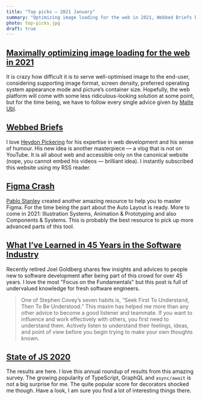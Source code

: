 ```yaml
---
title: "Top picks — 2021 January"
summary: "Optimizing image loading for the web in 2021, Webbed Briefs by Heydon Pickering, Figma Crash course by Pablo Stanley, insights after being 45 years in the software industry, "
photo: top-picks.jpg
draft: true
---
```


## [Maximally optimizing image loading for the web in 2021](https://www.industrialempathy.com/posts/image-optimizations/)

It is crazy how difficult it is to serve well-optimised image to the end-user, considering supporting image format, screen density, preferred operating system appearance mode and picture’s container size. Hopefully, the web platform will come with some less ridiculous-looking solution at some point, but for the time being, we have to follow every single advice given by [Malte Ubl](https://twitter.com/cramforce).

## [Webbed Briefs](https://briefs.video)

I love [Heydon Pickering](https://twitter.com/heydonworks) for his expertise in web development and his sense of humour. His new idea is another masterpiece — a vlog that is not on YouTube. It is all about web and accessible only on the canonical website (nope, you cannot embed his videos — brilliant idea). I instantly subscribed this website using my RSS reader.

## [Figma Crash](https://www.figmacrashcourse.com)

[Pablo Stanley](https://twitter.com/pablostanley) created another amazing resource to help you to master Figma. For the time being the part about the Auto Layout is ready. More to come in 2021: Illustration Systems, Animation & Prototyping and also Components & Systems. This is probably the best resource to pick up more advanced parts of this tool.

## [What I’ve Learned in 45 Years in the Software Industry](https://www.bti360.com/what-ive-learned-in-45-years-in-the-software-industry/)

Recently retired Joel Goldberg shares few insights and advices to people new to software development after being part of this crowd for over 45 years. I love the most "Focus on the Fundamentals" but this post is full of undervalued knowledge for fresh software engineers.

> One of Stephen Covey’s seven habits is, “Seek First To Understand, Then To Be Understood.” This maxim has helped me more than any other advice to become a good listener and teammate. If you want to influence and work effectively with others, you first need to understand them. Actively listen to understand their feelings, ideas, and point of view before you begin trying to make your own thoughts known.

## [State of JS 2020](https://2020.stateofjs.com/)

The results are here. I love this annual roundup of results from this amazing survey. The growing popularity of TypeScript, GraphQL and `async/await` is not a big surprise for me. The quite popular score for decorators shocked me though. Have a look, I am sure you find a lot of interesting things there.
